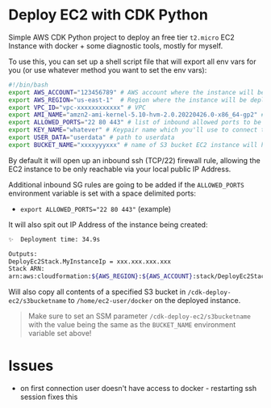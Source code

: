 # Deploy EC2 with CDK Python
Simple AWS CDK Python project to deploy an free tier `t2.micro` EC2 Instance with docker + some diagnostic tools, mostly for myself.

To use this, you can set up a shell script file that will export all env vars for you (or use whatever method you want to set the env vars):
```sh
#!/bin/bash
export AWS_ACCOUNT="123456789" # AWS account where the instance will be deployed
export AWS_REGION="us-east-1"  # Region where the instance will be deployed
export VPC_ID="vpc-xxxxxxxxxxxx" # VPC
export AMI_NAME="amzn2-ami-kernel-5.10-hvm-2.0.20220426.0-x86_64-gp2" # Amazon Linux 2 (example)
export ALLOWED_PORTS="22 80 443" # list of inbound allowed ports to be allowed on SG
export KEY_NAME="whatever" # Keypair name which you'll use to connect to the EC2 instance
export USER_DATA="userdata" # path to userdata
export BUCKET_NAME="xxxxyyyxxx" # name of S3 bucket EC2 instance will have access to
```
By default it will open up an inbound ssh (TCP/22) firewall rule, allowing the EC2 instance to be only reachable via your local public IP Address.

Additional inbound SG rules are going to be added if the `ALLOWED_PORTS` environment variable is set with a space delimited ports:
* `export ALLOWED_PORTS="22 80 443"` (example)

It will also spit out IP Address of the instance being created:
```sh
✨  Deployment time: 34.9s

Outputs:
DeployEc2Stack.MyInstanceIp = xxx.xxx.xxx.xxx
Stack ARN:
arn:aws:cloudformation:${AWS_REGION}:${AWS_ACCOUNT}:stack/DeployEc2Stack/${RANDOMUUID}
```

Will also copy all contents of a specified S3 bucket in `/cdk-deploy-ec2/s3bucketname` to `/home/ec2-user/docker` on the deployed instance.

> Make sure to set an SSM parameter `/cdk-deploy-ec2/s3bucketname` with the value being the same as the `BUCKET_NAME` environment variable set above!

# Issues
* on first connection user doesn't have access to docker - restarting ssh session fixes this